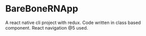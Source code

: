 # BareBoneRNApp
A react native cli project with redux. Code written in class based component. React navigation @5 used.
